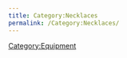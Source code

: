 ```yaml
---
title: Category:Necklaces
permalink: /Category:Necklaces/
---
```


[Category:Equipment](Category:Equipment "wikilink")